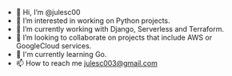 - 👋 Hi, I’m @julesc00
- 👀 I’m interested in working on Python projects.
- 🌱 I’m currently working with Django, Serverless and Terraform.
- 💞️ I’m looking to collaborate on projects that include AWS or GoogleCloud services.
- 🌱 I'm currently learning Go.
- 📫 How to reach me julesc003@gmail.com

<!---
julesc00/julesc00 is a ✨ special ✨ repository because its `README.md` (this file) appears on your GitHub profile.
You can click the Preview link to take a look at your changes.
--->
